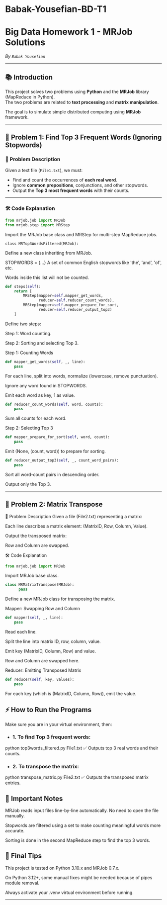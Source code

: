 # Babak-Yousefian-BD-T1

# Big Data Homework 1 - MRJob Solutions
_By ```Babak Yousefian```_

---

## 📚 Introduction

This project solves two problems using **Python** and the **MRJob** library (MapReduce in Python).  
The two problems are related to **text processing** and **matrix manipulation**.

The goal is to simulate simple distributed computing using **MRJob** framework.

---

## 🧩 Problem 1: Find Top 3 Frequent Words (Ignoring Stopwords)

### 📄 Problem Description
Given a text file (`File1.txt`), we must:
- Find and count the occurrences of **each real word**.
- Ignore **common prepositions**, conjunctions, and other stopwords.
- Output the **Top 3 most frequent words** with their counts.

---

### 🛠️ Code Explanation

```python
from mrjob.job import MRJob
from mrjob.step import MRStep


```

Import the MRJob base class and MRStep for multi-step MapReduce jobs.

```
class MRTop3WordsFiltered(MRJob):
```
Define a new class inheriting from MRJob.

STOPWORDS = {...}
A set of common English stopwords like 'the', 'and', 'of', etc.

Words inside this list will not be counted.

```python
def steps(self):
    return [
        MRStep(mapper=self.mapper_get_words,
               reducer=self.reducer_count_words),
        MRStep(mapper=self.mapper_prepare_for_sort,
               reducer=self.reducer_output_top3)
    ]
```
Define two steps:

Step 1: Word counting.

Step 2: Sorting and selecting Top 3.

Step 1: Counting Words

```python
def mapper_get_words(self, _, line):
    pass
```
For each line, split into words, normalize (lowercase, remove punctuation).

Ignore any word found in STOPWORDS.

Emit each word as key, 1 as value.

```python
def reducer_count_words(self, word, counts):
    pass
```
Sum all counts for each word.

Step 2: Selecting Top 3

```python
def mapper_prepare_for_sort(self, word, count):
    pass
```

Emit (None, (count, word)) to prepare for sorting.


```python
def reducer_output_top3(self, _, count_word_pairs):
    pass
```
Sort all word-count pairs in descending order.

Output only the Top 3.

---

## 🧩 Problem 2: Matrix Transpose
📄 Problem Description
Given a file (File2.txt) representing a matrix:

Each line describes a matrix element: (MatrixID, Row, Column, Value).

Output the transposed matrix:

Row and Column are swapped.

🛠️ Code Explanation
```python
from mrjob.job import MRJob
```
Import MRJob base class.

```python
class MRMatrixTranspose(MRJob):
      pass
```
Define a new MRJob class for transposing the matrix.

Mapper: Swapping Row and Column

```python
def mapper(self, _, line):
    pass
```
Read each line.

Split the line into matrix ID, row, column, value.

Emit key (MatrixID, Column, Row) and value.

Row and Column are swapped here.

Reducer: Emitting Transposed Matrix

```python
def reducer(self, key, values):
    pass
```
For each key (which is (MatrixID, Column, Row)), emit the value.

## ⚡ How to Run the Programs
Make sure you are in your virtual environment, then:

- ### 1. To find Top 3 frequent words:


python top3words_filtered.py File1.txt
✅ Outputs top 3 real words and their counts.

- ### 2. To transpose the matrix:


python transpose_matrix.py File2.txt
✅ Outputs the transposed matrix entries.

## 📌 Important Notes
MRJob reads input files line-by-line automatically. No need to open the file manually.

Stopwords are filtered using a set to make counting meaningful words more accurate.

Sorting is done in the second MapReduce step to find the top 3 words.

## 🚀 Final Tips
This project is tested on Python 3.10.x and MRJob 0.7.x.

On Python 3.12+, some manual fixes might be needed because of pipes module removal.

Always activate your .venv virtual environment before running.

---
